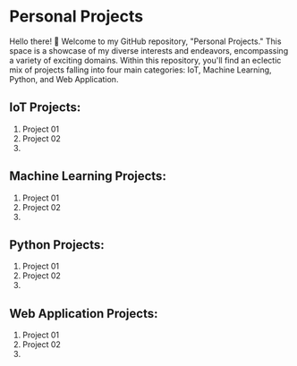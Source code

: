 # Personal Projects

Hello there! 👋 Welcome to my GitHub repository, "Personal Projects." This space is a showcase of my diverse interests and endeavors, encompassing a variety of exciting domains. Within this repository, you'll find an eclectic mix of projects falling into four main categories: IoT, Machine Learning, Python, and Web Application.

## IoT Projects:
1. Project 01
2. Project 02
3.  
## Machine Learning Projects:
1. Project 01
2. Project 02
3.  
## Python Projects:
1. Project 01
2. Project 02
3.  
## Web Application Projects:
1. Project 01
2. Project 02
3.  
